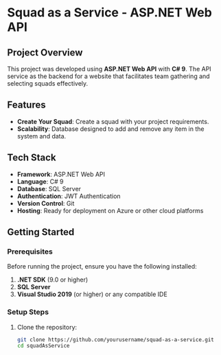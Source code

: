 # Squad as a Service - ASP.NET Web API

## Project Overview

This project was developed using **ASP.NET Web API** with **C# 9**. The API service as the backend for a website that facilitates team gathering and selecting squads effectively.

## Features

- **Create Your Squad**: Create a squad with your project requirements.
- **Scalability**: Database designed to add and remove any item in the system  and data.

## Tech Stack

- **Framework**: ASP.NET Web API
- **Language**: C# 9
- **Database**: SQL Server
- **Authentication**: JWT Authentication
- **Version Control**: Git
- **Hosting**: Ready for deployment on Azure or other cloud platforms

## Getting Started

### Prerequisites

Before running the project, ensure you have the following installed:

1. **.NET SDK** (9.0 or higher)
2. **SQL Server**
3. **Visual Studio 2019** (or higher) or any compatible IDE

### Setup Steps

1. Clone the repository:

   ```bash
   git clone https://github.com/yourusername/squad-as-a-service.git
   cd squadAsService
